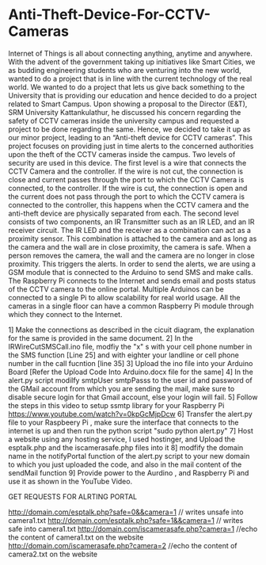 # Anti-Theft-Device-For-CCTV-Cameras
Internet of Things is all about connecting anything, anytime and anywhere. With the advent of the government taking up initiatives like Smart Cities, we as budding engineering students who are venturing into the new world, wanted to do a project that is in line with the current technology of the real world. We wanted to do a project that lets us give back something to the University that is providing our education and hence decided to do a project related to Smart Campus. Upon showing a proposal to the Director (E&amp;T), SRM University Kattankulathur, he discussed his concern regarding the safety of CCTV cameras inside the university campus and requested a project to be done regarding the same. Hence, we decided to take it up as our minor project, leading to an “Anti-theft device for CCTV cameras”. This project focuses on providing just in time alerts to the concerned authorities upon the theft of the CCTV cameras inside the campus.  Two levels of security are used in this device. The first level is a wire that connects the CCTV Camera and the controller. If the wire is not cut, the connection is close and current passes through the port to which the CCTV Camera is connected, to the controller. If the wire is cut, the connection is open and the current does not pass through the port to which the CCTV camera is connected to the controller, this happens when the CCTV camera and the anti-theft device are physically separated from each. The second level consists of two components, an IR Transmitter such as an IR LED, and an IR receiver circuit. The IR LED and the receiver as a combination can act as a proximity sensor. This combination is attached to the camera and as long as the camera and the wall are in close proximity, the camera is safe. When a person removes the camera, the wall and the camera are no longer in close proximity. This triggers the alerts.  In order to send the alerts, we are using a GSM module that is connected to the Arduino to send SMS and make calls. The Raspberry Pi connects to the Internet and sends email and posts status of the CCTV camera to the online portal. Multiple Arduinos can be connected to a single Pi to allow scalability for real world usage. All the cameras in a single floor can have a common Raspberry Pi module through which they connect to the Internet.

1] Make the connections as described in the cicuit diagram, the explanation for the same is provided in the same document.
2] In the IRWireCutSMSCall.ino file, modfiy the "x" s with your cell phone number in the SMS function [Line 25] and with eighter your landline or cell phone number in the call fucntion [line 35]
3] Upload the ino file into your Arduino Board [Refer the Upload Code Into Arduino.docx file for the same] 
4] In the alert.py script modilfy smtpUser smtpPasss to the user id and password of the GMail account from which you are sending the mail, make sure to disable secure login for that Gmail account, else your login will fail.
5] Follow the steps in this video to setup ssmtp library for your Raspberry Pi https://www.youtube.com/watch?v=0kpGcMjpDcw
6] Transfer the alert.py file to your Raspbeery Pi , make sure the interface that connects to the internet is up and then run the python script "sudo python alert.py" 
7] Host a website using any hosting service, I used hostinger, and Upload the esptalk.php and the iscamerasafe.php files into it
8] modfify the domain name in the notifyPortal function of the alert.py script to your new domain to which you just uploaded the code, and also in the mail content of the sendMail function
9] Provide power to the Aurdino , and Raspberry Pi and use it as shown in the YouTube Video. 

GET REQUESTS FOR ALRTING PORTAL

http://domain.com/esptalk.php?safe=0&&camera=1 // writes unsafe into camera1.txt
http://domain.com/esptalk.php?safe=1&&camera=1 // writes safe into camera1.txt
http://domain.com/iscamerasafe.php?camera=1 //echo the content of camera1.txt on the website
http://domain.com/iscamerasafe.php?camera=2 //echo the content of camera2.txt on the website
